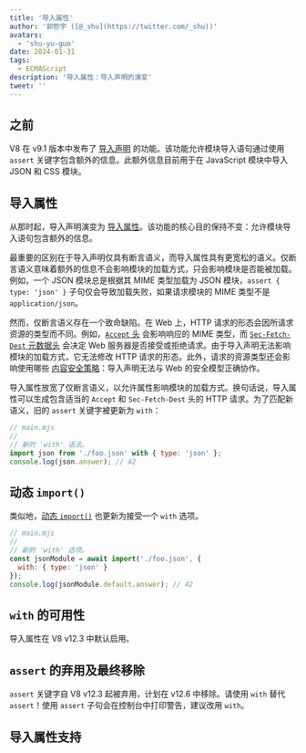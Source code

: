 ```yaml
---
title: '导入属性'
author: '郭恕宇 ([@_shu](https://twitter.com/_shu))'
avatars:
  - 'shu-yu-guo'
date: 2024-01-31
tags:
  - ECMAScript
description: '导入属性：导入声明的演变'
tweet: ''
---
```


## 之前

V8 在 v9.1 版本中发布了 [导入声明](https://chromestatus.com/feature/5765269513306112) 的功能。该功能允许模块导入语句通过使用 `assert` 关键字包含额外的信息。此额外信息目前用于在 JavaScript 模块中导入 JSON 和 CSS 模块。

<!--truncate-->
## 导入属性

从那时起，导入声明演变为 [导入属性](https://github.com/tc39/proposal-import-attributes)。该功能的核心目的保持不变：允许模块导入语句包含额外的信息。

最重要的区别在于导入声明仅具有断言语义，而导入属性具有更宽松的语义。仅断言语义意味着额外的信息不会影响模块的加载方式，只会影响模块是否能被加载。例如，一个 JSON 模块总是根据其 MIME 类型加载为 JSON 模块，`assert { type: 'json' }` 子句仅会导致加载失败，如果请求模块的 MIME 类型不是 `application/json`。

然而，仅断言语义存在一个致命缺陷。在 Web 上，HTTP 请求的形态会因所请求资源的类型而不同。例如，[`Accept` 头](https://developer.mozilla.org/en-US/docs/Web/HTTP/Headers/Accept) 会影响响应的 MIME 类型，而 [`Sec-Fetch-Dest` 元数据头](https://web.dev/articles/fetch-metadata) 会决定 Web 服务器是否接受或拒绝请求。由于导入声明无法影响模块的加载方式，它无法修改 HTTP 请求的形态。此外，请求的资源类型还会影响使用哪些 [内容安全策略](https://developer.mozilla.org/en-US/docs/Web/HTTP/CSP)：导入声明无法与 Web 的安全模型正确协作。

导入属性放宽了仅断言语义，以允许属性影响模块的加载方式。换句话说，导入属性可以生成包含适当的 `Accept` 和 `Sec-Fetch-Dest` 头的 HTTP 请求。为了匹配新语义，旧的 `assert` 关键字被更新为 `with`：

```javascript
// main.mjs
//
// 新的 'with' 语法。
import json from './foo.json' with { type: 'json' };
console.log(json.answer); // 42
```

## 动态 `import()`

类似地，[动态 `import()`](https://v8.dev/features/dynamic-import#dynamic) 也更新为接受一个 `with` 选项。

```javascript
// main.mjs
//
// 新的 'with' 选项。
const jsonModule = await import('./foo.json', {
  with: { type: 'json' }
});
console.log(jsonModule.default.answer); // 42
```

## `with` 的可用性

导入属性在 V8 v12.3 中默认启用。

## `assert` 的弃用及最终移除

`assert` 关键字自 V8 v12.3 起被弃用，计划在 v12.6 中移除。请使用 `with` 替代 `assert`！使用 `assert` 子句会在控制台中打印警告，建议改用 `with`。

## 导入属性支持

<feature-support chrome="123 https://chromestatus.com/feature/5205869105250304"
                 firefox="no"
                 safari="17.2 https://developer.apple.com/documentation/safari-release-notes/safari-17_2-release-notes"
                 nodejs="20.10 https://nodejs.org/docs/latest-v20.x/api/esm.html#import-attributes"
                 babel="yes https://babeljs.io/blog/2023/05/26/7.22.0#import-attributes-15536-15620"></feature-support>
